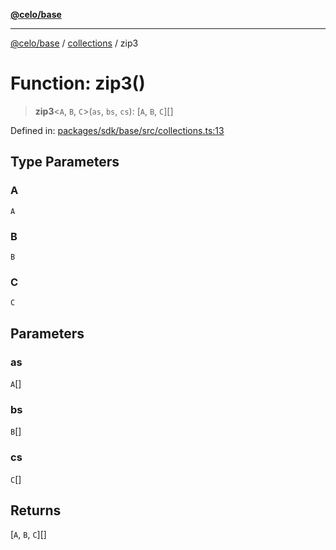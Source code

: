 [**@celo/base**](../../README.md)

***

[@celo/base](../../README.md) / [collections](../README.md) / zip3

# Function: zip3()

> **zip3**\<`A`, `B`, `C`\>(`as`, `bs`, `cs`): \[`A`, `B`, `C`\][]

Defined in: [packages/sdk/base/src/collections.ts:13](https://github.com/celo-org/developer-tooling/blob/master/packages/sdk/base/src/collections.ts#L13)

## Type Parameters

### A

`A`

### B

`B`

### C

`C`

## Parameters

### as

`A`[]

### bs

`B`[]

### cs

`C`[]

## Returns

\[`A`, `B`, `C`\][]
